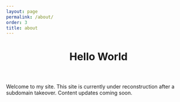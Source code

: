 ```yaml
---
layout: page
permalink: /about/
order: 3
title: about
---
```


<header class="post-header">
  <h1 class="post-title">Hello World</h1>
</header>

Welcome to my site. This site is currently under reconstruction after a subdomain takeover. Content updates coming soon.

